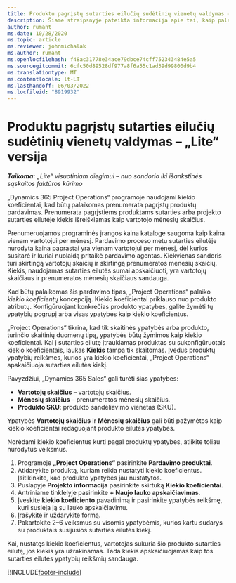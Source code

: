 ```yaml
---
title: Produktu pagrįstų sutarties eilučių sudėtinių vienetų valdymas – „Lite“ versija
description: Šiame straipsnyje pateikta informacija apie tai, kaip palaikomas prenumeruojamų produktų pardavimas.
author: rumant
ms.date: 10/28/2020
ms.topic: article
ms.reviewer: johnmichalak
ms.author: rumant
ms.openlocfilehash: f48ac31778e34ace79dbce74cff752343484e5a5
ms.sourcegitcommit: 6cfc50d89528df977a8f6a55c1ad39d99800d9b4
ms.translationtype: MT
ms.contentlocale: lt-LT
ms.lasthandoff: 06/03/2022
ms.locfileid: "8919932"
---
```

# <a name="manage-complex-units-for-product-based-contract-lines---lite"></a>Produktu pagrįstų sutarties eilučių sudėtinių vienetų valdymas – „Lite“ versija

_**Taikoma:** „Lite“ visuotiniam diegimui – nuo sandorio iki išankstinės sąskaitos faktūros kūrimo_

„Dynamics 365 Project Operations“ programoje naudojami kiekio koeficientai, kad būtų palaikomas prenumerata pagrįstų produktų pardavimas. Prenumerata pagrįstiems produktams sutarties arba projekto sutarties eilutėje kiekis išreiškiamas kaip vartotojo mėnesių skaičius.

Prenumeruojamos programinės įrangos kaina kataloge saugoma kaip kaina vienam vartotojui per mėnesį. Pardavimo proceso metu sutarties eilutėje nurodyta kaina paprastai yra vienam vartotojui per mėnesį, dėl kurios susitarė ir kuriai nuolaidą pritaikė pardavimo agentas. Kiekvienas sandoris turi skirtingą vartotojų skaičių ir skirtingą prenumeratos mėnesių skaičių. Kiekis, naudojamas sutarties eilutės sumai apskaičiuoti, yra vartotojų skaičiaus ir prenumeratos mėnesių skaičiaus sandauga.

Kad būtų palaikomas šis pardavimo tipas, „Project Operations“ palaiko *kiekio koeficientų* koncepciją. Kiekio koeficientai priklauso nuo produkto atributų. Konfigūruojant konkrečias produkto ypatybes, galite žymėti tų ypatybių pogrupį arba visas ypatybes kaip kiekio koeficientus.

„Project Operations“ tikrina, kad tik skaitinės ypatybės arba produkto, turinčio skaitinių duomenų tipą, ypatybės būtų žymimos kaip kiekio koeficientai. Kai į sutarties eilutę įtraukiamas produktas su sukonfigūruotais kiekio koeficientais, laukas **Kiekis** tampa tik skaitomas. Įvedus produktų ypatybių reikšmes, kurios yra kiekio koeficientai, „Project Operations“ apskaičiuoja sutarties eilutės kiekį.

Pavyzdžiui, „Dynamics 365 Sales“ gali turėti šias ypatybes:

- **Vartotojų skaičius** – vartotojų skaičius.
- **Mėnesių skaičius** – prenumeratos mėnesių skaičius.
- **Produkto SKU**: produkto sandėliavimo vienetas (SKU).

Ypatybės **Vartotojų skaičius** ir **Mėnesių skaičius** gali būti pažymėtos kaip kiekio koeficientai redaguojant produkto eilutės ypatybes.

Norėdami kiekio koeficientus kurti pagal produktų ypatybes, atlikite toliau nurodytus veiksmus.

1. Programoje **„Project Operations“** pasirinkite **Pardavimo produktai**.
2. Atidarykite produktą, kuriam reikia nustatyti kiekio koeficientus. Įsitikinkite, kad produkto ypatybės jau nustatytos.
3. Puslapyje **Projekto informacija** pasirinkite skirtuką **Kiekio koeficientai**.
4. Antriniame tinklelyje pasirinkite **+ Naujo lauko apskaičiavimas**.
5. Įveskite **kiekio koeficiento** pavadinimą ir pasirinkite ypatybės reikšmę, kuri susieja ją su lauko apskaičiavimu.
6. Įrašykite ir uždarykite formą.
7. Pakartokite 2–6 veiksmus su visomis ypatybėmis, kurios kartu sudarys su produktais susijusios sutarties eilutės kiekį.

Kai, nustatęs kiekio koeficientus, vartotojas sukuria šio produkto sutarties eilutę, jos kiekis yra užrakinamas. Tada kiekis apskaičiuojamas kaip tos sutarties eilutės ypatybių reikšmių sandauga.


[!INCLUDE[footer-include](../../includes/footer-banner.md)]